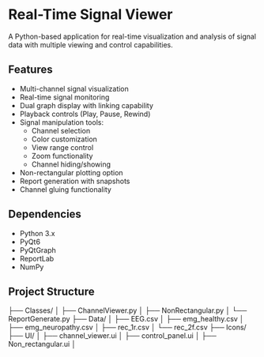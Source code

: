 # Real-Time Signal Viewer

A Python-based application for real-time visualization and analysis of signal data with multiple viewing and control capabilities.

## Features

- Multi-channel signal visualization
- Real-time signal monitoring 
- Dual graph display with linking capability
- Playback controls (Play, Pause, Rewind)
- Signal manipulation tools:
  - Channel selection
  - Color customization
  - View range control
  - Zoom functionality
  - Channel hiding/showing
- Non-rectangular plotting option
- Report generation with snapshots
- Channel gluing functionality

## Dependencies

- Python 3.x
- PyQt6
- PyQtGraph
- ReportLab
- NumPy

## Project Structure
├── Classes/ │ ├── ChannelViewer.py │ ├── NonRectangular.py │ └── ReportGenerate.py ├── Data/ │ ├── EEG.csv │ ├── emg_healthy.csv │ ├── emg_neuropathy.csv │ ├── rec_1r.csv │ └── rec_2f.csv ├── Icons/ ├── UI/ │ ├── channel_viewer.ui │ ├── control_panel.ui │ ├── Non_rectangular.ui │
